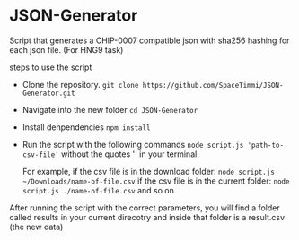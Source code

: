 # JSON-Generator
Script that generates a CHIP-0007 compatible json with sha256 hashing for each json file. (For HNG9 task)

steps to use the script
* Clone the repository. `git clone https://github.com/SpaceTimmi/JSON-Generator.git`
* Navigate into the new folder `cd JSON-Generator`
* Install denpendencies `npm install`
* Run the script with the following commands `node script.js 'path-to-csv-file'` without the quotes '' in your terminal.

  For example, if the csv file is in the download folder:
  `node script.js ~/Downloads/name-of-file.csv`
  if the csv file is in the current folder:
  `node script.js ./name-of-file.csv` and so on.

After running the script with the correct parameters, you will find a folder called results in your current direcotry and inside that folder is a result.csv (the new data) 


